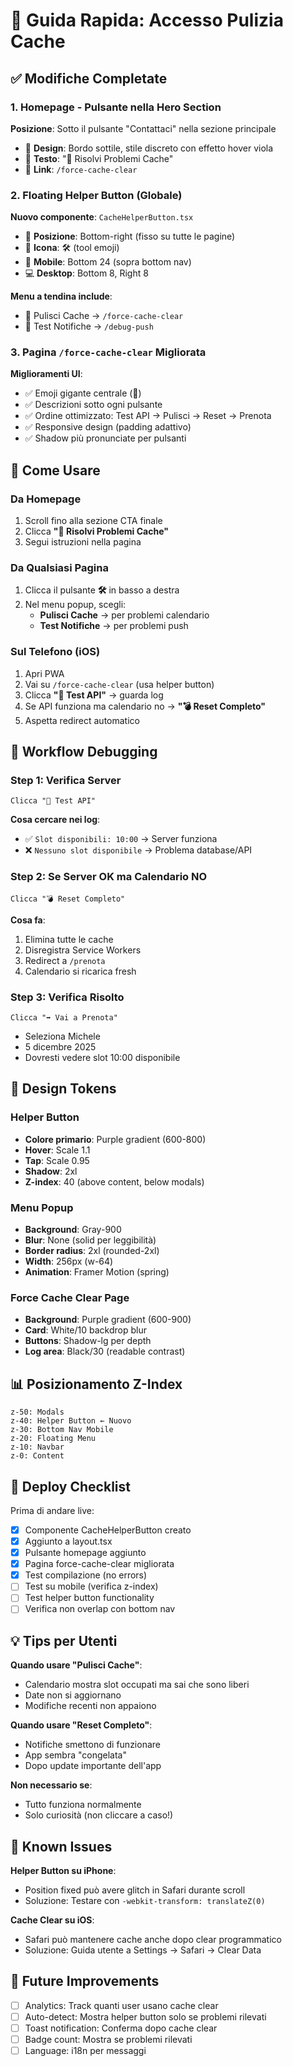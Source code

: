 # 🎯 Guida Rapida: Accesso Pulizia Cache

## ✅ Modifiche Completate

### 1. Homepage - Pulsante nella Hero Section
**Posizione**: Sotto il pulsante "Contattaci" nella sezione principale
- 🎨 **Design**: Bordo sottile, stile discreto con effetto hover viola
- 📱 **Testo**: "🧹 Risolvi Problemi Cache"
- 🔗 **Link**: `/force-cache-clear`

### 2. Floating Helper Button (Globale)
**Nuovo componente**: `CacheHelperButton.tsx`
- 📍 **Posizione**: Bottom-right (fisso su tutte le pagine)
- 🎨 **Icona**: 🛠️ (tool emoji)
- 📱 **Mobile**: Bottom 24 (sopra bottom nav)
- 💻 **Desktop**: Bottom 8, Right 8

**Menu a tendina include**:
- 🧹 Pulisci Cache → `/force-cache-clear`
- 🔔 Test Notifiche → `/debug-push`

### 3. Pagina `/force-cache-clear` Migliorata
**Miglioramenti UI**:
- ✅ Emoji gigante centrale (🧹)
- ✅ Descrizioni sotto ogni pulsante
- ✅ Ordine ottimizzato: Test API → Pulisci → Reset → Prenota
- ✅ Responsive design (padding adattivo)
- ✅ Shadow più pronunciate per pulsanti

## 📱 Come Usare

### Da Homepage
1. Scroll fino alla sezione CTA finale
2. Clicca **"🧹 Risolvi Problemi Cache"**
3. Segui istruzioni nella pagina

### Da Qualsiasi Pagina
1. Clicca il pulsante **🛠️** in basso a destra
2. Nel menu popup, scegli:
   - **Pulisci Cache** → per problemi calendario
   - **Test Notifiche** → per problemi push

### Sul Telefono (iOS)
1. Apri PWA
2. Vai su `/force-cache-clear` (usa helper button)
3. Clicca **"🧪 Test API"** → guarda log
4. Se API funziona ma calendario no → **"💣 Reset Completo"**
5. Aspetta redirect automatico

## 🔧 Workflow Debugging

### Step 1: Verifica Server
```
Clicca "🧪 Test API"
```
**Cosa cercare nei log**:
- ✅ `Slot disponibili: 10:00` → Server funziona
- ❌ `Nessuno slot disponibile` → Problema database/API

### Step 2: Se Server OK ma Calendario NO
```
Clicca "💣 Reset Completo"
```
**Cosa fa**:
1. Elimina tutte le cache
2. Disregistra Service Workers
3. Redirect a `/prenota`
4. Calendario si ricarica fresh

### Step 3: Verifica Risolto
```
Clicca "➡️ Vai a Prenota"
```
- Seleziona Michele
- 5 dicembre 2025
- Dovresti vedere slot 10:00 disponibile

## 🎨 Design Tokens

### Helper Button
- **Colore primario**: Purple gradient (600-800)
- **Hover**: Scale 1.1
- **Tap**: Scale 0.95
- **Shadow**: 2xl
- **Z-index**: 40 (above content, below modals)

### Menu Popup
- **Background**: Gray-900
- **Blur**: None (solid per leggibilità)
- **Border radius**: 2xl (rounded-2xl)
- **Width**: 256px (w-64)
- **Animation**: Framer Motion (spring)

### Force Cache Clear Page
- **Background**: Purple gradient (600-900)
- **Card**: White/10 backdrop blur
- **Buttons**: Shadow-lg per depth
- **Log area**: Black/30 (readable contrast)

## 📊 Posizionamento Z-Index

```
z-50: Modals
z-40: Helper Button ← Nuovo
z-30: Bottom Nav Mobile
z-20: Floating Menu
z-10: Navbar
z-0: Content
```

## 🚀 Deploy Checklist

Prima di andare live:
- [x] Componente CacheHelperButton creato
- [x] Aggiunto a layout.tsx
- [x] Pulsante homepage aggiunto
- [x] Pagina force-cache-clear migliorata
- [x] Test compilazione (no errors)
- [ ] Test su mobile (verifica z-index)
- [ ] Test helper button functionality
- [ ] Verifica non overlap con bottom nav

## 💡 Tips per Utenti

**Quando usare "Pulisci Cache"**:
- Calendario mostra slot occupati ma sai che sono liberi
- Date non si aggiornano
- Modifiche recenti non appaiono

**Quando usare "Reset Completo"**:
- Notifiche smettono di funzionare
- App sembra "congelata"
- Dopo update importante dell'app

**Non necessario se**:
- Tutto funziona normalmente
- Solo curiosità (non cliccare a caso!)

## 🐛 Known Issues

**Helper Button su iPhone**:
- Position fixed può avere glitch in Safari durante scroll
- Soluzione: Testare con `-webkit-transform: translateZ(0)`

**Cache Clear su iOS**:
- Safari può mantenere cache anche dopo clear programmatico
- Soluzione: Guida utente a Settings → Safari → Clear Data

## 📝 Future Improvements

- [ ] Analytics: Track quanti user usano cache clear
- [ ] Auto-detect: Mostra helper button solo se problemi rilevati
- [ ] Toast notification: Conferma dopo cache clear
- [ ] Badge count: Mostra se problemi rilevati
- [ ] Language: i18n per messaggi

